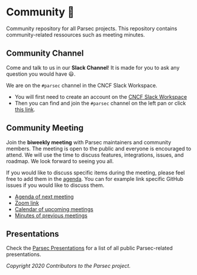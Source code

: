 # Community 🌱

Community repository for all Parsec projects. This repository contains community-related ressources
such as meeting minutes.

## Community Channel

Come and talk to us in our **Slack Channel**! It is made for you to ask any question you would have
😃.

We are on the `#parsec` channel in the CNCF Slack Workspace.

- You will first need to create an account on the [CNCF Slack Workspace](https://slack.cncf.io/)
- Then you can find and join the `#parsec` channel on the left pan or click [this
   link](https://cloud-native.slack.com/archives/C01EARH2ZB3).

## Community Meeting

Join the **biweekly meeting** with Parsec maintainers and community members. The meeting is open to
the public and everyone is encouraged to attend. We will use the time to discuss features,
integrations, issues, and roadmap. We look forward to seeing you all.

If you would like to discuss specific items during the meeting, please feel free to add them in the
[agenda](https://hackmd.io/@hug-dev/parsec/edit). You can for example link specific GitHub issues if
you would like to discuss them.

- [Agenda of next meeting](https://hackmd.io/@hug-dev/parsec/edit)
- [Zoom link](https://armltd.zoom.us/j/97560348881?pwd=LzcycTNySTRERDlWMk1hRG1ianNDUT09)
- [Calendar of upcoming
   meetings](https://calendar.google.com/calendar/embed?src=ott19qaf3t5id8o5jq8ulih1ac%40group.calendar.google.com&ctz=Europe%2FLondon)
- [Minutes of previous meetings](https://github.com/parallaxsecond/community/tree/master/minutes)

## Presentations

Check the [Parsec Presentations](presentations.md) for a list of all public Parsec-related
presentations.

*Copyright 2020 Contributors to the Parsec project.*
